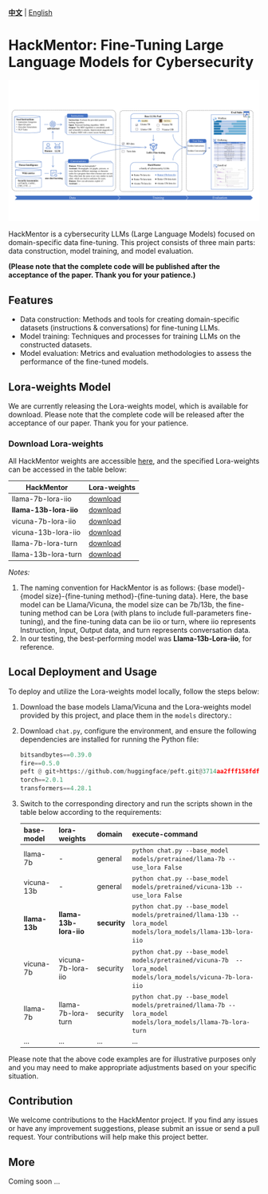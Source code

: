 **[中文](README-ZH.md)** | [English](README.md)

# HackMentor: Fine-Tuning Large Language Models for Cybersecurity

![HackMentor Logo](assets/HackMentor.png)

HackMentor is a cybersecurity LLMs (Large Language Models) focused on domain-specific data fine-tuning. This project consists of three main parts: data construction, model training, and model evaluation.

**(Please note that the complete code will be published after the acceptance of the paper. Thank you for your patience.)**

## Features

- Data construction: Methods and tools for creating domain-specific datasets (instructions & conversations) for fine-tuning LLMs.
- Model training: Techniques and processes for training LLMs on the constructed datasets.
- Model evaluation: Metrics and evaluation methodologies to assess the performance of the fine-tuned models.

## Lora-weights Model

We are currently releasing the Lora-weights model, which is available for download. Please note that the complete code will be released after the acceptance of our paper. Thank you for your patience.

### Download Lora-weights

All HackMentor weights are accessible [here]((https://drive.google.com/drive/folders/1_woz0dsFKq8QYU-X3q0PGoyGoDn-a20t?usp=drive_link)), and the specified Lora-weights can be accessed in the table below:

| HackMentor | Lora-weights |
|-----|-----|
| llama-7b-lora-iio | [download](https://drive.google.com/drive/folders/13xbcQMizfWBtLAJ7OeyRco9QbVn0ZdcM?usp=drive_link) |
| **llama-13b-lora-iio** | [download](https://drive.google.com/drive/folders/17i3A1uuCkpPUJo3DGLvxMVZwqjviqcoE?usp=drive_link) |
| vicuna-7b-lora-iio | [download](https://drive.google.com/drive/folders/1lOEn7QH153QqZ10sFYKdB9afCSkIinMK?usp=drive_link) |
| vicuna-13b-lora-iio | [download](https://drive.google.com/drive/folders/1SF51j4KDyGM356vLx-KuKIni7xYWNbTf?usp=drive_link) |
| llama-7b-lora-turn | [download](https://drive.google.com/drive/folders/1e-Hb3YHlo25y6CL-RhRnrQLTurhgF1Af?usp=drive_link) |
| llama-13b-lora-turn | [download](https://drive.google.com/drive/folders/1lElL6WH1MUWTQZge5utMnmH7aUNIiheK?usp=drive_link) |


*Notes:*
1. The naming convention for HackMentor is as follows: {base model}-{model size}-{fine-tuning method}-{fine-tuning data}. Here, the base model can be Llama/Vicuna, the model size can be 7b/13b, the fine-tuning method can be Lora (with plans to include full-parameters fine-tuning), and the fine-tuning data can be iio or turn, where iio represents Instruction, Input, Output data, and turn represents conversation data.
2. In our testing, the best-performing model was **Llama-13b-Lora-iio**, for reference.


## Local Deployment and Usage

To deploy and utilize the Lora-weights model locally, follow the steps below:

1. Download the base models Llama/Vicuna and the Lora-weights model provided by this project, and place them in the `models` directory.:


2. Download `chat.py`, configure the environment, and ensure the following dependencies are installed for running the Python file:

    ```python
    bitsandbytes==0.39.0
    fire==0.5.0
    peft @ git+https://github.com/huggingface/peft.git@3714aa2fff158fdfa637b2b65952580801d890b2
    torch==2.0.1
    transformers==4.28.1
    ```

3. Switch to the corresponding directory and run the scripts shown in the table below according to the requirements:

    | base-model | lora-weights | domain | execute-command |
    | --- | --- | --- | --- |
    | llama-7b | - | general | `python chat.py --base_model models/pretrained/llama-7b --use_lora False` |
    | vicuna-13b | - | general | `python chat.py --base_model models/pretrained/vicuna-13b --use_lora False` |
    | **llama-13b** | **llama-13b-lora-iio** | **security** | `python chat.py --base_model models/pretrained/llama-13b --lora_model models/lora_models/llama-13b-lora-iio` |
    | vicuna-7b | vicuna-7b-lora-iio | security | `python chat.py --base_model models/pretrained/vicuna-7b  --lora_model models/lora_models/vicuna-7b-lora-iio` |
    | llama-7b | llama-7b-lora-turn | security | `python chat.py --base_model models/pretrained/llama-7b --lora_model models/lora_models/llama-7b-lora-turn` |
    | ...  | ... | ... | ... |


Please note that the above code examples are for illustrative purposes only and you may need to make appropriate adjustments based on your specific situation.


## Contribution

We welcome contributions to the HackMentor project. If you find any issues or have any improvement suggestions, please submit an issue or send a pull request. Your contributions will help make this project better.

## More

Coming soon ...
